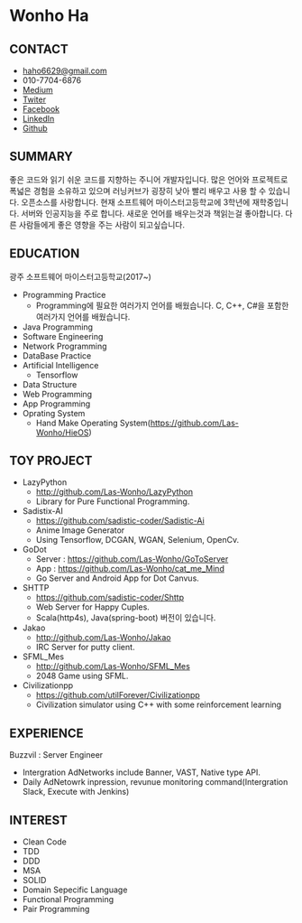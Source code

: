 # Wonho Ha

## CONTACT

- haho6629@gmail.com
- 010-7704-6876
- [Medium](https://medium.com/@haho6629)
- [Twiter](https://twitter.com/LasWonho)
- [Facebook](https://www.facebook.com/wonho.ha.1466)
- [LinkedIn](https://www.linkedin.com/in/wonho-h-a8a70913b/)
- [Github](https://github.com/Las-Wonho)

## SUMMARY

좋은 코드와 읽기 쉬운 코드를 지향하는 주니어 개발자입니다. 많은 언어와 프로젝트로 폭넓은 경험을 소유하고 있으며 러닝커브가 굉장히 낮아 빨리 배우고 사용 할 수 있습니다. 오픈소스를 사랑합니다. 현재 소프트웨어 마이스터고등학교에 3학년에 재학중입니다. 서버와 인공지능을 주로 합니다. 새로운 언어를 배우는것과 책읽는걸 좋아합니다. 다른 사람들에게 좋은 영향을 주는 사람이 되고싶습니다.

## EDUCATION

광주 소프트웨어 마이스터고등학교(2017~)

- Programming Practice
  - Programming에 필요한 여러가지 언어를 배웠습니다. C, C++, C#을 포함한 여러가지 언어를 배웠습니다.
- Java Programming
- Software Engineering
- Network Programming
- DataBase Practice
- Artificial Intelligence
  - Tensorflow
- Data Structure
- Web Programming
- App Programming
- Oprating System
  - Hand Make Operating System(https://github.com/Las-Wonho/HieOS)

## TOY PROJECT

- LazyPython
  - http://github.com/Las-Wonho/LazyPython
  - Library for Pure Functional Programming.
- Sadistix-AI
  - https://github.com/sadistic-coder/Sadistic-Ai
  - Anime Image Generator
  - Using Tensorflow, DCGAN, WGAN, Selenium, OpenCv.
- GoDot
  - Server : https://github.com/Las-Wonho/GoToServer
  - App : https://github.com/Las-Wonho/cat_me_Mind
  - Go Server and Android App for Dot Canvus.
- SHTTP
  - https://github.com/sadistic-coder/Shttp
  - Web Server for Happy Cuples.
  - Scala(http4s), Java(spring-boot) 버전이 있습니다.
- Jakao
  - http://github.com/Las-Wonho/Jakao
  - IRC Server for putty client.
- SFML_Mes
  - http://github.com/Las-Wonho/SFML_Mes
  - 2048 Game using SFML.
- Civilizationpp
  - https://github.com/utilForever/Civilizationpp
  - Civilization simulator using C++ with some reinforcement learning

## EXPERIENCE

Buzzvil : Server Engineer

- Intergration AdNetworks include Banner, VAST, Native type API.
- Daily AdNetowrk inpression, revunue monitoring command(Intergration Slack, Execute with Jenkins)

## INTEREST

- Clean Code
- TDD
- DDD
- MSA
- SOLID
- Domain Sepecific Language
- Functional Programming
- Pair Programming
